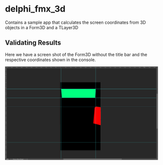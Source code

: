 # delphi_fmx_3d
Contains a sample app that calculates the screen coordinates from 3D objects in a Form3D and a TLayer3D

## Validating Results

Here we have a screen shot of the Form3D without the title bar and the respective  coordinates shown in the console.

![My animated logo](Imgs/2024-01-08_21-38-46.jpg)

